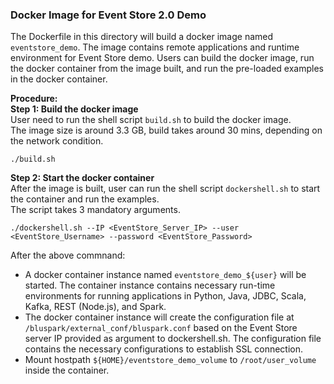 ### Docker Image for Event Store 2.0 Demo

The Dockerfile in this directory will build a docker image named `eventstore_demo`. The image contains remote applications and runtime environment for Event Store demo. Users can build the docker image, run the docker container from the image built, and run the pre-loaded examples in the docker container.

**Procedure:**  
**Step 1: Build the docker image**  
User need to run the shell script `build.sh` to build the docker image.  
The image size is around 3.3 GB, build takes around 30 mins, depending on the network condition.
```
./build.sh
```

**Step 2: Start the docker container**  
After the image is built, user can run the shell script `dockershell.sh` to start the container and run the examples.  
The script takes 3 mandatory arguments.  

`./dockershell.sh --IP <EventStore_Server_IP> --user <EventStore_Username> --password <EventStore_Password>`

After the above commnand:
- A docker container instance named `eventstore_demo_${user}` will be started. The container instance contains necessary run-time environments for running applications in Python, Java, JDBC, Scala, Kafka, REST (Node.js), and Spark.
- The docker container instance will create the configuration file at `/bluspark/external_conf/bluspark.conf` based on the Event Store server IP provided as argument to dockershell.sh. The configuration file contains the necessary configurations to establish SSL connection.
- Mount hostpath `${HOME}/eventstore_demo_volume` to `/root/user_volume` inside the container.
